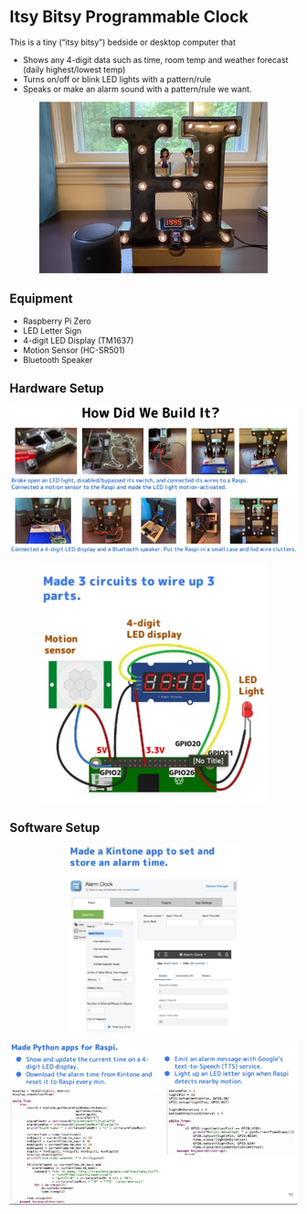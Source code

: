# Itsy Bitsy Programmable Clock

This is a tiny (“itsy bitsy”) bedside or desktop computer that

- Shows any 4-digit data such as time, room temp and weather forecast (daily highest/lowest temp)
- Turns on/off or blink LED lights with a pattern/rule
- Speaks or make an alarm sound with a pattern/rule we want.

<p align="center">
  <img src="images/raspi-alarm-clock.jpg" width="400" />
</p>

## Equipment

- Raspberry Pi Zero
- LED Letter Sign
- 4-digit LED Display (TM1637)
- Motion Sensor (HC-SR501)
- Bluetooth Speaker

## Hardware Setup

<p align="center">
  <img src="images/hw.jpg" />
</p>

<p align="center">
  <img src="images/hw2.jpg" width="400" />
</p>


## Software Setup

<p align="center">
  <img src="images/kintone.jpg" width="300" />
</p>

<p align="center">
  <img src="images/python.jpg" />
</p>

  
  
  
